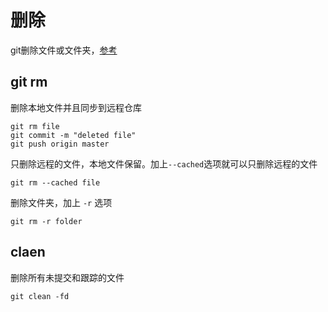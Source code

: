 # 删除

git删除文件或文件夹，[参考](https://zhuanlan.zhihu.com/p/465863655)

## git rm

删除本地文件并且同步到远程仓库

```shell
git rm file
git commit -m "deleted file"
git push origin master
```

只删除远程的文件，本地文件保留。加上`--cached`选项就可以只删除远程的文件

```shell
git rm --cached file
```

删除文件夹，加上 `-r` 选项

```shell
git rm -r folder
```

## claen

删除所有未提交和跟踪的文件

```shell
git clean -fd
```